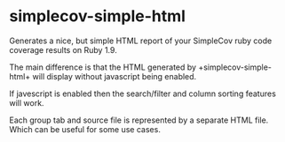 simplecov-simple-html
=====================

Generates a nice, but simple HTML report of your SimpleCov ruby code coverage results on Ruby 1.9.

The main difference is that the HTML generated by +simplecov-simple-html+ will display without javascript being enabled.

If javescript is enabled then the search/filter and column sorting features will work.

Each group tab and source file is represented by a separate HTML file.  Which can be useful for some use cases.


